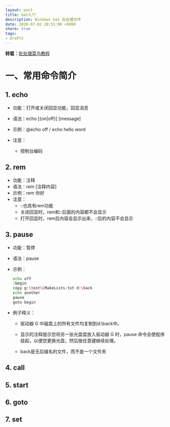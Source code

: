 ```yaml
---
layout: post
title: bat入门
description: Windows bat 批处理文件
date: 2020-07-02 20:51:00 +0800
share: true
tags:
- drafts
---
```






**转载：**[批处理菜鸟教程](https://blog.csdn.net/Joker_N/article/details/89838719)

# 一、常用命令简介

## 1. echo

- 功能：打开或关闭回显功能，回显消息
- 语法：echo [{on|off}] [message]
- 示例：@echo off / echo hello word
- 注意：

  - 控制台编码

## 2. rem

- 功能：注释
- 语法：rem [注释内容]
- 示例：rem 你好
- 注意：
  - ::也具有rem功能
  - 关闭回显时，rem和::后面的内容都不会显示
  - 打开回显时，rem后内容会显示出来，::后的内容不会显示

## 3. pause

- 功能：暂停

- 语法：pause

- 示例：

  ```bash
  echo off
  :begin
  copy g:\test\CMakeLists.txt d:\back
  echo another
  pause
  goto begin
  ```

- 例子释义：

  - 驱动器 G 中磁盘上的所有文件均复制到d:\back中。

  - 显示的注释提示您将另一张光盘盘放入驱动器 G 时，pause 命令会使程序挂起，以便您更换光盘，然后按任意键继续处理。
  
  - back是无后缀名的文件，而不是一个文件夹

  

## 4. call





## 5. start



## 6. goto



## 7. set





















































